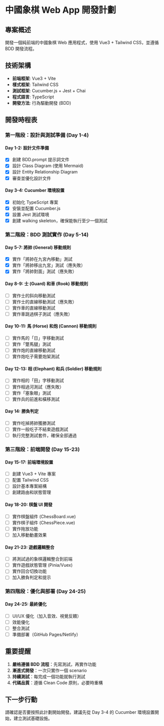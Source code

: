 # 中國象棋 Web App 開發計劃

## 專案概述
開發一個純前端的中國象棋 Web 應用程式，使用 Vue3 + Tailwind CSS，並遵循 BDD 開發流程。

## 技術架構
- **前端框架**: Vue3 + Vite
- **樣式框架**: Tailwind CSS
- **測試框架**: Cucumber.js + Jest + Chai
- **程式語言**: TypeScript
- **開發方法**: 行為驅動開發 (BDD)

## 開發時程表

### 第一階段：設計與測試準備 (Day 1-4)

#### Day 1-2: 設計文件準備
- [x] 創建 BDD.prompt 提示詞文件
- [x] 設計 Class Diagram (使用 Mermaid)
- [x] 設計 Entity Relationship Diagram
- [x] 審查並優化設計文件

#### Day 3-4: Cucumber 環境設置
- [x] 初始化 TypeScript 專案
- [x] 安裝並配置 Cucumber.js
- [x] 設置 Jest 測試環境
- [x] 創建 walking skeleton，確保能執行至少一個測試

### 第二階段：BDD 測試實作 (Day 5-14)

#### Day 5-7: 將帥 (General) 移動規則
- [x] 實作「將帥在九宮內移動」測試
- [x] 實作「將帥移出九宮」測試（應失敗）
- [x] 實作「將帥對面」測試（應失敗）

#### Day 8-9: 士 (Guard) 和車 (Rook) 移動規則
- [ ] 實作士的斜向移動測試
- [ ] 實作士的直線移動測試（應失敗）
- [ ] 實作車的直線移動測試
- [ ] 實作車跳過棋子測試（應失敗）

#### Day 10-11: 馬 (Horse) 和炮 (Cannon) 移動規則
- [ ] 實作馬的「日」字移動測試
- [ ] 實作「蹩馬腿」測試
- [ ] 實作炮的直線移動測試
- [ ] 實作炮吃子需要炮架測試

#### Day 12-13: 相 (Elephant) 和兵 (Soldier) 移動規則
- [ ] 實作相的「田」字移動測試
- [ ] 實作相過河測試（應失敗）
- [ ] 實作「塞象眼」測試
- [ ] 實作兵的前進和橫移測試

#### Day 14: 勝負判定
- [ ] 實作吃掉將帥獲勝測試
- [ ] 實作一般吃子不結束遊戲測試
- [ ] 執行完整測試套件，確保全部通過

### 第三階段：前端開發 (Day 15-23)

#### Day 15-17: 前端環境設置
- [ ] 創建 Vue3 + Vite 專案
- [ ] 配置 Tailwind CSS
- [ ] 設計基本專案結構
- [ ] 創建路由和狀態管理

#### Day 18-20: 棋盤 UI 開發
- [ ] 實作棋盤組件 (ChessBoard.vue)
- [ ] 實作棋子組件 (ChessPiece.vue)
- [ ] 實作拖放功能
- [ ] 加入移動動畫效果

#### Day 21-23: 遊戲邏輯整合
- [ ] 將測試過的象棋邏輯整合到前端
- [ ] 實作遊戲狀態管理 (Pinia/Vuex)
- [ ] 實作回合切換功能
- [ ] 加入勝負判定和提示

### 第四階段：優化與部署 (Day 24-25)

#### Day 24-25: 最終優化
- [ ] UI/UX 優化（加入音效、視覺反饋）
- [ ] 效能優化
- [ ] 整合測試
- [ ] 準備部署（GitHub Pages/Netlify）

## 重要提醒

1. **嚴格遵循 BDD 流程**：先寫測試，再實作功能
2. **漸進式開發**：一次只實作一個 scenario
3. **持續測試**：每完成一個功能就執行測試
4. **代碼品質**：遵循 Clean Code 原則，必要時重構

## 下一步行動

請確認是否要按照此計劃開始開發。建議先從 Day 3-4 的 Cucumber 環境設置開始，建立測試基礎設施。